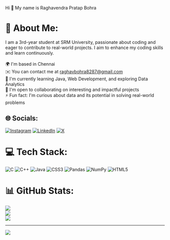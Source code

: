 Hi 👋 My name is Raghavendra Pratap Bohra
# 💫 About Me:
I am a 3rd-year student at SRM University, passionate about coding and eager to contribute to real-world projects. I aim to enhance my coding skills and learn continuously.<br><br>🌍 I'm based in Chennai<br>✉️ You can contact me at raghavbohra8287@gmail.com<br>🧠 I'm currently learning Java, Web Development, and exploring Data Analytics<br>🤝 I'm open to collaborating on interesting and impactful projects<br>⚡ Fun fact: I'm curious about data and its potential in solving real-world problems<br>


## 🌐 Socials:
[![Instagram](https://img.shields.io/badge/Instagram-%23E4405F.svg?logo=Instagram&logoColor=white)](https://instagram.com/raghaaavvvvvvv) [![LinkedIn](https://img.shields.io/badge/LinkedIn-%230077B5.svg?logo=linkedin&logoColor=white)](https://linkedin.com/in/raghavendra-bohra-790559252) [![X](https://img.shields.io/badge/X-black.svg?logo=X&logoColor=white)](https://x.com/raghaaavvv) 

# 💻 Tech Stack:
![C](https://img.shields.io/badge/c-%2300599C.svg?style=for-the-badge&logo=c&logoColor=white) ![C++](https://img.shields.io/badge/c++-%2300599C.svg?style=for-the-badge&logo=c%2B%2B&logoColor=white) ![Java](https://img.shields.io/badge/java-%23ED8B00.svg?style=for-the-badge&logo=openjdk&logoColor=white) ![CSS3](https://img.shields.io/badge/css3-%231572B6.svg?style=for-the-badge&logo=css3&logoColor=white) ![Pandas](https://img.shields.io/badge/pandas-%23150458.svg?style=for-the-badge&logo=pandas&logoColor=white) ![NumPy](https://img.shields.io/badge/numpy-%23013243.svg?style=for-the-badge&logo=numpy&logoColor=white) ![HTML5](https://img.shields.io/badge/html5-%23E34F26.svg?style=for-the-badge&logo=html5&logoColor=white)
# 📊 GitHub Stats:
![](https://github-readme-stats.vercel.app/api?username=Raghav220804&theme=radical&hide_border=false&include_all_commits=true&count_private=true)<br/>
![](https://github-readme-streak-stats.herokuapp.com/?user=Raghav220804&theme=radical&hide_border=false)<br/>
![](https://github-readme-stats.vercel.app/api/top-langs/?username=Raghav220804&theme=radical&hide_border=false&include_all_commits=true&count_private=true&layout=compact)

---
[![](https://visitcount.itsvg.in/api?id=Raghav220804&icon=0&color=0)](https://visitcount.itsvg.in)

<!-- Proudly created with GPRM ( https://gprm.itsvg.in ) -->
